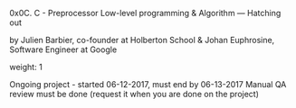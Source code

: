 0x0C. C - Preprocessor
 Low-level programming & Algorithm ― Hatching out

 by Julien Barbier, co-founder at Holberton School &
Johan Euphrosine, Software Engineer at Google

 weight: 1

 Ongoing project - started 06-12-2017, must end by 06-13-2017
 Manual QA review must be done (request it when you are done on the project)
